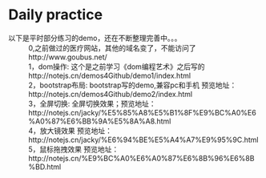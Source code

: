 # Daily practice
<dl>
	<dt>以下是平时部分练习的demo，还在不断整理完善中。。。</dt>
	<dd>0,之前做过的医疗网站，其他的域名变了，不能访问了 http://www.goubus.net/</dd>
	<dd>1，dom操作: 这个是之前学习《dom编程艺术》之后写的 http://notejs.cn/demos4Github/demo1/index.html</dd>
	<dd>2，bootstrap布局: bootstrap写的demo,兼容pc和手机 预览地址：http://notejs.cn/demos4Github/demo2/index.html</dd>
	<dd>3，全屏切换: 全屏切换效果；预览地址： http://notejs.cn/jacky/%E5%85%A8%E5%B1%8F%E9%BC%A0%E6%A0%87%E6%BB%9A%E5%8A%A8.html</dd>
	<dd>4，放大镜效果 预览地址：http://notejs.cn/jacky/%E6%94%BE%E5%A4%A7%E9%95%9C.html</dd>
	<dd>5，鼠标拖拽效果 预览地址：http://notejs.cn/%E9%BC%A0%E6%A0%87%E6%8B%96%E6%8B%BD.html</dd>
</dl>

